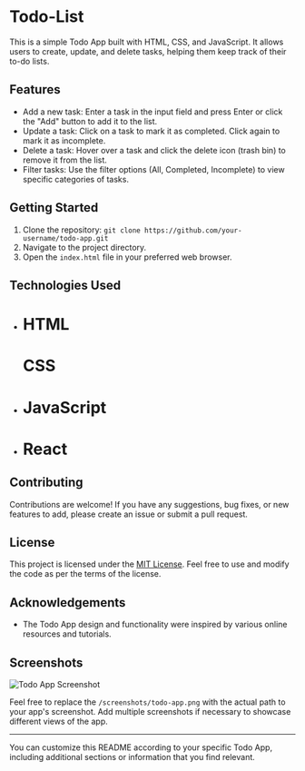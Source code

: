 # Todo-List

This is a simple Todo App built with HTML, CSS, and JavaScript. It allows users to create, update, and delete tasks, helping them keep track of their to-do lists.

## Features

- Add a new task: Enter a task in the input field and press Enter or click the "Add" button to add it to the list.
- Update a task: Click on a task to mark it as completed. Click again to mark it as incomplete.
- Delete a task: Hover over a task and click the delete icon (trash bin) to remove it from the list.
- Filter tasks: Use the filter options (All, Completed, Incomplete) to view specific categories of tasks.

## Getting Started

1. Clone the repository: `git clone https://github.com/your-username/todo-app.git`
2. Navigate to the project directory.
3. Open the `index.html` file in your preferred web browser.

## Technologies Used

- # HTML
  # CSS
- # JavaScript
- # React

## Contributing

Contributions are welcome! If you have any suggestions, bug fixes, or new features to add, please create an issue or submit a pull request.

## License

This project is licensed under the [MIT License](https://opensource.org/licenses/MIT). Feel free to use and modify the code as per the terms of the license.

## Acknowledgements

- The Todo App design and functionality were inspired by various online resources and tutorials.

## Screenshots

![Todo App Screenshot](/screenshots/todo-app.png)

Feel free to replace the `/screenshots/todo-app.png` with the actual path to your app's screenshot. Add multiple screenshots if necessary to showcase different views of the app.

---

You can customize this README according to your specific Todo App, including additional sections or information that you find relevant.
